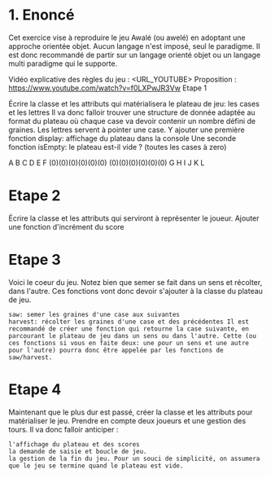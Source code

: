 # 1. Enoncé

Cet exercice vise à reproduire le jeu Awalé (ou awelé) en adoptant une approche orientée objet. Aucun langage n'est imposé, seul le paradigme. Il est donc recommandé de partir sur un langage orienté objet ou un langage multi paradigme qui le supporte.

Vidéo explicative des règles du jeu : <URL_YOUTUBE> Proposition : https://www.youtube.com/watch?v=f0LXPwJR3Vw
Etape 1

Écrire la classe et les attributs qui matérialisera le plateau de jeu: les cases et les lettres Il va donc falloir trouver une structure de donnée adaptée au format du plateau où chaque case va devoir contenir un nombre défini de graines. Les lettres servent à pointer une case. Y ajouter une première fonction display: affichage du plateau dans la console Une seconde fonction isEmpty: le plateau est-il vide ? (toutes les cases à zero)

 A  B  C  D  E  F
(0)(0)(0)(0)(0)(0)
(0)(0)(0)(0)(0)(0)
 G  H  I  J  K  L

# Etape 2

Écrire la classe et les attributs qui serviront à représenter le joueur. Ajouter une fonction d'incrément du score

# Etape 3

Voici le coeur du jeu. Notez bien que semer se fait dans un sens et récolter, dans l'autre. Ces fonctions vont donc devoir s'ajouter à la classe du plateau de jeu.

    saw: semer les graines d'une case aux suivantes
    harvest: récolter les graines d'une case et des précédentes Il est recommandé de créer une fonction qui retourne la case suivante, en parcourant le plateau de jeu dans un sens ou dans l'autre. Cette (ou ces fonctions si vous en faite deux: une pour un sens et une autre pour l'autre) pourra donc être appelée par les fonctions de saw/harvest.

# Etape 4

Maintenant que le plus dur est passé, créer la classe et les attributs pour matérialiser le jeu. Prendre en compte deux joueurs et une gestion des tours. Il va donc falloir anticiper :

    l'affichage du plateau et des scores
    la demande de saisie et boucle de jeu.
    la gestion de la fin du jeu. Pour un souci de simplicité, on assumera que le jeu se termine quand le plateau est vide.
